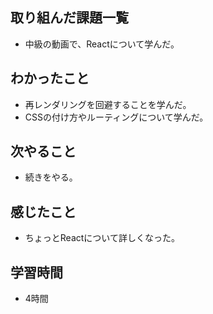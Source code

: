 ## 取り組んだ課題一覧
- 中級の動画で、Reactについて学んだ。

## わかったこと
- 再レンダリングを回避することを学んだ。    
- CSSの付け方やルーティングについて学んだ。

## 次やること
- 続きをやる。

## 感じたこと
- ちょっとReactについて詳しくなった。

## 学習時間
- 4時間